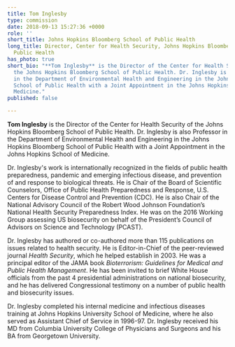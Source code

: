 ```yaml
---
title: Tom Inglesby
type: commission
date: 2018-09-13 15:27:36 +0000
role: ''
short_title: Johns Hopkins Bloomberg School of Public Health
long_title: Director, Center for Health Security, Johns Hopkins Bloomberg School of
  Public Health
has_photo: true
short_bio: "**Tom Inglesby** is the Director of the Center for Health Security of
  the Johns Hopkins Bloomberg School of Public Health. Dr. Inglesby is also Professor
  in the Department of Environmental Health and Engineering in the Johns Hopkins Bloomberg
  School of Public Health with a Joint Appointment in the Johns Hopkins School of
  Medicine."
published: false

---
```

**Tom Inglesby** is the Director of the Center for Health Security of the Johns Hopkins Bloomberg School of Public Health. Dr. Inglesby is also Professor in the Department of Environmental Health and Engineering in the Johns Hopkins Bloomberg School of Public Health with a Joint Appointment in the Johns Hopkins School of Medicine.  
  
Dr. Inglesby's work is internationally recognized in the fields of public health preparedness, pandemic and emerging infectious disease, and prevention of and response to biological threats. He is Chair of the Board of Scientific Counselors, Office of Public Health Preparedness and Response, U.S. Centers for Disease Control and Prevention (CDC). He is also Chair of the National Advisory Council of the Robert Wood Johnson Foundation’s National Health Security Preparedness Index. He was on the 2016 Working Group assessing US biosecurity on behalf of the President’s Council of Advisors on Science and Technology (PCAST).   
  
Dr. Inglesby has authored or co-authored more than 115 publications on issues related to health security. He is Editor-in-Chief of the peer-reviewed journal _Health Security_, which he helped establish in 2003. He was a principal editor of the JAMA book _Bioterrorism: Guidelines for Medical and Public Health Management_. He has been invited to brief White House officials from the past 4 presidential administrations on national biosecurity, and he has delivered Congressional testimony on a number of public health and biosecurity issues.  
  
Dr. Inglesby completed his internal medicine and infectious diseases training at Johns Hopkins University School of Medicine, where he also served as Assistant Chief of Service in 1996-97. Dr. Inglesby received his MD from Columbia University College of Physicians and Surgeons and his BA from Georgetown University.